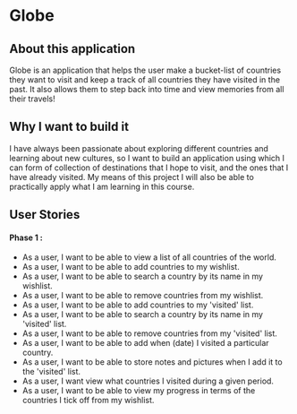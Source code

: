 # Globe

## About this application 
Globe is an application that helps the user make a bucket-list of countries they want to visit and keep a 
track of all countries they have visited in the past. It also allows them to step back into time and view memories 
from all their travels!
## Why I want to build it 
I have always been passionate about exploring different countries and learning about new cultures, so I want to
build an application using which I can form of collection of destinations that I hope to visit, and the
ones that I have already visited. My means of this project I will also be able to practically apply what I am learning
in this course.

## User Stories 
#### Phase 1 :
- As a user, I want to be able to view a list of all countries of the world.
- As a user, I want to be able to add countries to my wishlist.
- As a user, I want to be able to search a country by its name in my wishlist.
- As a user, I want to be able to remove countries from my wishlist.
- As a user, I want to be able to add countries to my 'visited' list.
- As a user, I want to be able to search a country by its name in my 'visited' list. 
- As a user, I want to be able to remove countries from my 'visited' list.
- As a user, I want to be able to add when (date) I visited a particular country.
- As a user, I want to be able to store notes and pictures when I add it to the 'visited' list.
- As a user, I want view what countries I visited during a given period.
- As a user, I want to be able to view my progress in terms of the countries I tick off from my wishlist.

